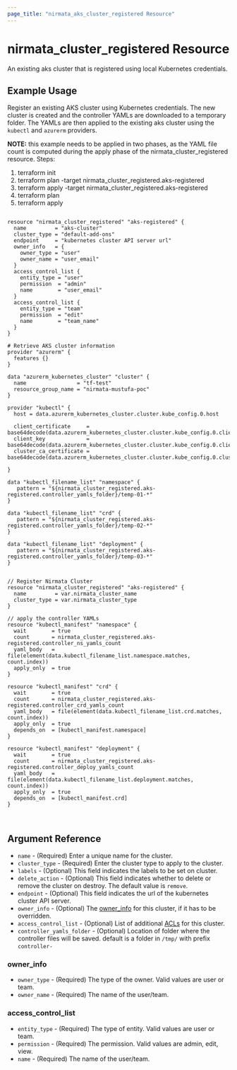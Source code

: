 ```yaml
---
page_title: "nirmata_aks_cluster_registered Resource"
---
```


# nirmata_cluster_registered Resource

An existing aks cluster that is registered using local Kubernetes credentials.

## Example Usage

Register an existing AKS cluster using Kubernetes credentials. The new cluster is created and the controller YAMLs are downloaded to a temporary folder. The YAMLs are then applied to the existing aks cluster using the `kubectl` and `azurerm` providers.

**NOTE:** this example needs to be applied in two phases, as the YAML file count is computed during the apply phase of the nirmata_cluster_registered resource. Steps:
1. terraform init
2. terraform plan  -target nirmata_cluster_registered.aks-registered
3. terraform apply -target nirmata_cluster_registered.aks-registered
4. terraform plan
5. terraform apply

```hcl

resource "nirmata_cluster_registered" "aks-registered" {
  name         = "aks-cluster"
  cluster_type = "default-add-ons"
  endpoint     = "kubernetes cluster API server url"
  owner_info   = {
    owner_type = "user"
    owner_name = "user_email"
  }
  access_control_list {
    entity_type = "user"
    permission  = "admin"
    name        = "user_email"
  }
  access_control_list {
    entity_type = "team"
    permission  = "edit"
    name        = "team_name"
  }
}

# Retrieve AKS cluster information
provider "azurerm" {
  features {}
}

data "azurerm_kubernetes_cluster" "cluster" {
  name                = "tf-test"
  resource_group_name = "nirmata-mustufa-poc"
}

provider "kubectl" {
  host = data.azurerm_kubernetes_cluster.cluster.kube_config.0.host

  client_certificate     = base64decode(data.azurerm_kubernetes_cluster.cluster.kube_config.0.client_certificate)
  client_key             = base64decode(data.azurerm_kubernetes_cluster.cluster.kube_config.0.client_key)
  cluster_ca_certificate = base64decode(data.azurerm_kubernetes_cluster.cluster.kube_config.0.cluster_ca_certificate)

}

data "kubectl_filename_list" "namespace" {
   pattern = "${nirmata_cluster_registered.aks-registered.controller_yamls_folder}/temp-01-*"
}

data "kubectl_filename_list" "crd" {
   pattern = "${nirmata_cluster_registered.aks-registered.controller_yamls_folder}/temp-02-*"
}

data "kubectl_filename_list" "deployment" {
   pattern = "${nirmata_cluster_registered.aks-registered.controller_yamls_folder}/temp-03-*"
}


// Register Nirmata Cluster
resource "nirmata_cluster_registered" "aks-registered" {
  name         = var.nirmata_cluster_name
  cluster_type = var.nirmata_cluster_type
}

// apply the controller YAMLs
resource "kubectl_manifest" "namespace" {
  wait        = true
  count       = nirmata_cluster_registered.aks-registered.controller_ns_yamls_count
  yaml_body   = file(element(data.kubectl_filename_list.namespace.matches, count.index))
  apply_only  = true
}

resource "kubectl_manifest" "crd" {
  wait        = true
  count       = nirmata_cluster_registered.aks-registered.controller_crd_yamls_count
  yaml_body   = file(element(data.kubectl_filename_list.crd.matches, count.index))
  apply_only  = true
  depends_on  = [kubectl_manifest.namespace]
}

resource "kubectl_manifest" "deployment" {
  wait        = true
  count       = nirmata_cluster_registered.aks-registered.controller_deploy_yamls_count
  yaml_body   = file(element(data.kubectl_filename_list.deployment.matches, count.index))
  apply_only  = true
  depends_on  = [kubectl_manifest.crd]
}



```


## Argument Reference

* `name` - (Required) Enter a unique name for the cluster.
* `cluster_type` - (Required) Enter the cluster type to apply to the cluster.
* `labels` - (Optional) This field indicates the labels to be set on cluster.
* `delete_action` - (Optional) This field indicates whether to delete or remove the cluster on destroy. The default value is `remove`.
* `endpoint` - (Optional) This field indicates the url of the kubernetes cluster API server.
* `owner_info` - (Optional) The [owner_info](#owner_info) for this cluster, if it has to be overridden.
* `access_control_list` - (Optional) List of additional [ACLs](#access_control_list) for this cluster.
* `controller_yamls_folder` - (Optional) Location of folder where the controller files will be saved. default is a folder in `/tmp/` with prefix `controller-`

### owner_info
* `owner_type` - (Required) The type of the owner. Valid values are user or team.
* `owner_name` - (Required) The name of the user/team.

### access_control_list
* `entity_type` - (Required) The type of entity. Valid values are user or team.
* `permission` - (Required) The permission. Valid values are admin, edit, view.
* `name` - (Required) The name of the user/team.
